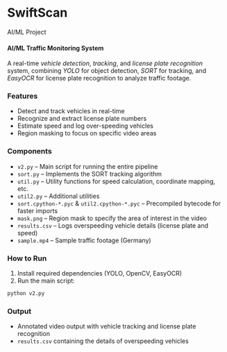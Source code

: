 # SwiftScan
AI/ML Project
#### AI/ML Traffic Monitoring System

A real-time *vehicle detection*, *tracking*, and *license plate recognition* system, combining *YOLO* for object detection, *SORT* for tracking, and *EasyOCR* for license plate recognition to analyze traffic footage.

### Features

* Detect and track vehicles in real-time
* Recognize and extract license plate numbers
* Estimate speed and log over-speeding vehicles
* Region masking to focus on specific video areas

### Components

* `v2.py` – Main script for running the entire pipeline
* `sort.py` – Implements the SORT tracking algorithm
* `util.py` – Utility functions for speed calculation, coordinate mapping, etc.
* `util2.py` – Additional utilities
* `sort.cpython-*.pyc` & `util2.cpython-*.pyc` – Precompiled bytecode for faster imports
* `mask.png` – Region mask to specify the area of interest in the video
* `results.csv` – Logs overspeeding vehicle details (license plate and speed)
* `sample.mp4` – Sample traffic footage (Germany)

### How to Run

1. Install required dependencies (YOLO, OpenCV, EasyOCR)
2. Run the main script:

```bash
python v2.py
```

### Output

* Annotated video output with vehicle tracking and license plate recognition
* `results.csv` containing the details of overspeeding vehicles
